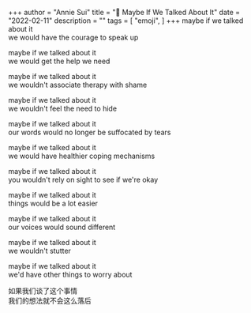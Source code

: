 +++
author = "Annie Sui"
title = "💬 Maybe If We Talked About It"
date = "2022-02-11"
description = ""
tags = [
    "emoji",
]
+++
maybe if we talked about it <br>
we would have the courage to speak up <br>

maybe if we talked about it <br>
we would get the help we need <br>

maybe if we talked about it <br>
we wouldn't associate therapy with shame <br>

maybe if we talked about it <br>
we wouldn't feel the need to hide <br>

maybe if we talked about it <br>
our words would no longer be suffocated by tears <br>

maybe if we talked about it <br>
we would have healthier coping mechanisms 

maybe if we talked about it <br>
you wouldn't rely on sight to see if we're okay

maybe if we talked about it <br>
things would be a lot easier

maybe if we talked about it <br>
our voices would sound different

maybe if we talked about it <br>
we wouldn't stutter

maybe if we talked about it <br>
we'd have other things to worry about

如果我们谈了这个事情 <br>
我们的想法就不会这么落后
